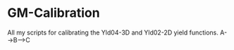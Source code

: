 # GM-Calibration

All my scripts for calibrating the Yld04-3D and Yld02-2D yield functions.
A-->B-->C
